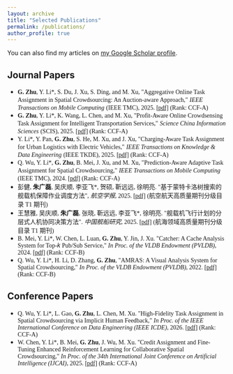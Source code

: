 ```yaml
---
layout: archive
title: "Selected Publications"
permalink: /publications/
author_profile: true
---
```


You can also find my articles on [my Google Scholar profile](https://scholar.google.com.hk/?hl=zh-CN).

## Journal Papers

- <font face="Times New Roman"><b>G. Zhu</b>, Y. Li*, S. Du, J. Xu, S. Ding, and M. Xu, "Aggregative Online Task Assignment in Spatial Crowdsourcing: An Auction-aware Approach,"</font> <font face="Times New Roman"><i>IEEE Transactions on Mobile Computing</i></font> <font face="Times New Roman">(IEEE TMC), 2025. [\[pdf\]](#) (Rank: CCF-A)</font>
- <font face="Times New Roman"><b>G. Zhu</b>, Y. Li*, K. Wang, L. Chen, and M. Xu, "Profit-Aware Online Crowdsensing Task Assignment for Intelligent Transportation Services,"</font> <font face="Times New Roman"><i>Science China Information Sciences</i></font> <font face="Times New Roman">(SCIS), 2025. [\[pdf\]](#) (Rank: CCF-A)</font>
- <font face="Times New Roman">Y. Li*, Y. Pan, <b>G. Zhu</b>, S. He, M. Xu, and J. Xu, "Charging-Aware Task Assignment for Urban Logistics with Electric Vehicles,"</font> <font face="Times New Roman"><i>IEEE Transactions on Knowledge & Data Engineering</i></font> <font face="Times New Roman">(IEEE TKDE), 2025. [\[pdf\]](#) (Rank: CCF-A)</font>
- <font face="Times New Roman">Q. Wu, Y. Li*, <b>G. Zhu</b>, B. Mei, J. Xu, and M. Xu, "Prediction-Aware Adaptive Task Assignment for Spatial Crowdsourcing,"</font> <font face="Times New Roman"><i>IEEE Transactions on Mobile Computing</i></font> <font face="Times New Roman">(IEEE TMC), 2024. [\[pdf\]](#) (Rank: CCF-A)</font>
- <font face="楷体">彭健, <b>朱广磊</b>, 吴庆顺, 李亚飞*, 贺硕, 靳远远, 徐明亮. "基于蒙特卡洛树搜索的舰载机保障作业调度方法",</font> <font face="楷体"><i>航空学报</i></font><font face="楷体">, 2025. [\[pdf\]](#) (航空航天高质量期刊分级目录 T1 期刊)</font>
- <font face="楷体">王慧雅, 吴庆顺, <b>朱广磊</b>, 张晓, 靳远远, 李亚飞*, 徐明亮. "舰载机飞行计划的分层式人机协同决策方法".</font> <font face="楷体"><i>中国舰船研究</i></font><font face="楷体">, 2025. [\[pdf\]](#) (航海领域高质量期刊分级目录 T1 期刊)</font>
- <font face="Times New Roman">B. Mei, Y. Li*, W. Chen, L. Luan, <b>G. Zhu</b>, Y. Jin, J. Xu. "Catcher: A Cache Analysis System for Top-𝑘 Pub/Sub Service," <i>In Proc. of the VLDB Endowment (PVLDB)</i>, 2024. [\[pdf\]](#) (Rank: CCF-B)</font>
- <font face="Times New Roman">Q. Wu, Y. Li*, H. Li, D. Zhang, <b>G. Zhu</b>, "AMRAS: A Visual Analysis System for Spatial Crowdsourcing," <i>In Proc. of the VLDB Endowment (PVLDB)</i>, 2022. [\[pdf\]](#) (Rank: CCF-B)</font>

## Conference Papers

- <font face="Times New Roman">Q. Wu, Y. Li*, L. Gao, <b>G. Zhu</b>, L. Chen, M. Xu. "High-Fidelity Task Assignment in Spatial Crowdsourcing via Implicit Human Feedback," <i>In Proc. of the IEEE International Conference on Data Engineering (IEEE ICDE)</i>, 2026. [\[pdf\]](#) (Rank: CCF-A)</font>
- <font face="Times New Roman">W. Chen, Y. Li*, B. Mei, <b>G. Zhu</b>, J. Wu, M. Xu. "Credit Assignment and Fine-Tuning Enhanced Reinforcement Learning for Collaborative Spatial Crowdsourcing," <i>In Proc. of the 34th International Joint Conference on Artificial Intelligence (IJCAI)</i>, 2025. [\[pdf\]](#) (Rank: CCF-A)</font>
